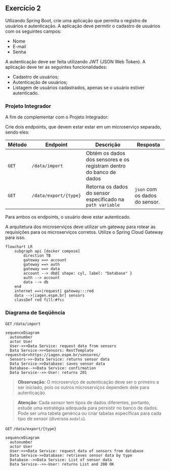 ## Exercício 2

Utlizando Spring Boot, crie uma aplicação que permita o registro de usuários e autenticação. A aplicação deve permitir o cadastro de usuários com os seguintes campos:

- Nome
- E-mail
- Senha

A autenticação deve ser feita utilizando JWT (JSON Web Token). A aplicação deve ter as seguintes funcionalidades:

- Cadastro de usuários;
- Autenticação de usuários;
- Listagem de usuários cadastrados, apenas se o usuário estiver autenticado.

### Projeto Integrador

A fim de complementar com o Projeto Integrador:

Crie dois endpoints, que devem estar estar em um microserviço separado, sendo eles:

| Método | Endpoint              | Descrição                                                           | Resposta                       |
| ------ | --------------------- | ------------------------------------------------------------------- | ------------------------------ |
| `GET`  | `/data/import`        | Obtém os dados dos sensores e os registram dentro do banco de dados |                                |
| `GET`  | `/data/export/{type}` | Retorna os dados do sensor especificado na `path variable`          | `json` com os dados do sensor. |

Para ambos os endpoints, o usuário deve estar autenticado.

A arquitetura dos microserviços deve utilizar um gateway para rotear as requisições para os microserviços corretos. Utilize o Spring Cloud Gateway para isso.

```mermaid
flowchart LR
    subgraph api [docker compose]
        direction TB
        gateway ==> account
        gateway ==> auth
        gateway ==> data
        account --> db@{ shape: cyl, label: "Database" }
        auth --> account
        data --> db
    end
    internet ==>|request| gateway:::red
    data -->|iagen.espm.br| sensors
    classDef red fill:#fcc
```

### Diagrama de Seqüência

`GET` `/data/import`

```mermaid
sequenceDiagram
  autonumber
  actor User
  User->>+Data Service: request data from sensors
  Data Service->>+Sensors: RestTemplate request<br>https://iagen.espm.br/sensores/
  Sensors->>-Data Service: returns sensor data
  Data Service->>Database: saves sensor data
  Database-->>Data Service: confirmation
  Data Service-->>-User: returns 201
```

> **Observação:** O microserviço de autenticação deve ser o primeiro a ser iniciado, pois os outros microserviços dependem dele para autenticação.

> **Atenção:** Cada sensor tem tipos de dados diferentes, portanto, estude uma estratégia adequada para persistir no banco de dados. Pode ser uma tabela genérica ou criar tabelas específicas para cada tipo de sensor (diversos `models`).

`GET` `/data/export/{type}`

```mermaid
sequenceDiagram
  autonumber
  actor User
  User->>+Data Service: request data of sensors from database
  Data Service->>Database: retrieves sensor data by type
  Database-->>Data Service: List of sensor data
  Data Service-->>-User: returns List and 200 OK
```
